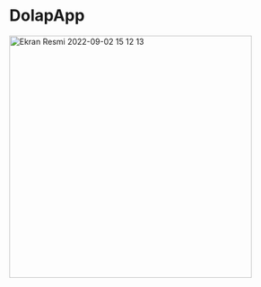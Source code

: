 # DolapApp


<img width="432" alt="Ekran Resmi 2022-09-02 15 12 13" src="https://user-images.githubusercontent.com/53395371/188140302-cf7e2d3a-a6ae-4f46-88bf-d4a88d6119cc.png">
